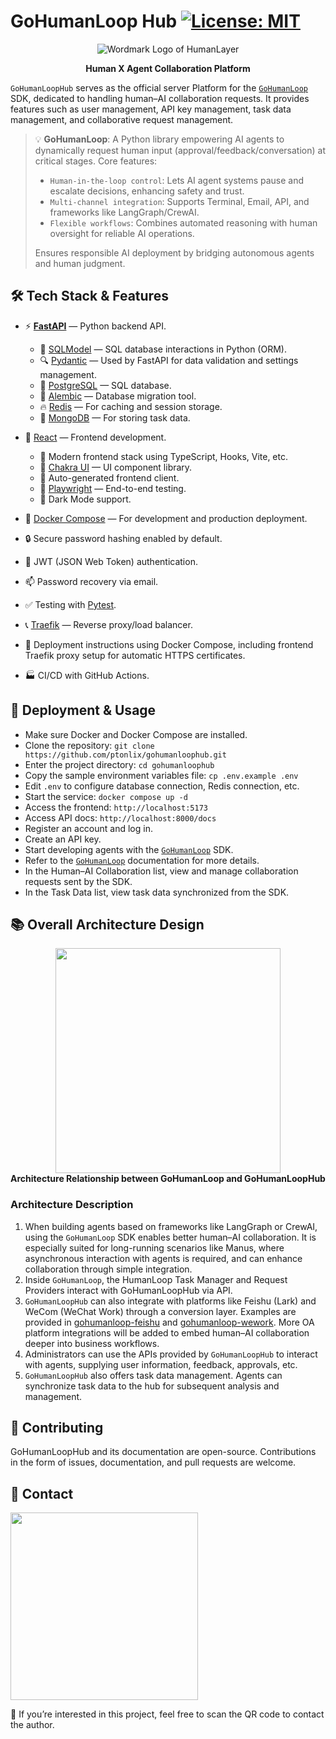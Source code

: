 # GoHumanLoop Hub [![License: MIT](https://img.shields.io/badge/License-MIT-yellow.svg)](https://opensource.org/licenses/MIT)

<div align="center">

![Wordmark Logo of HumanLayer](http://cdn.oyster-iot.cloud/gohumanloop-logo.svg)

<b face="Microsoft YaHei">Human X Agent Collaboration Platform</b>

</div>

`GoHumanLoopHub` serves as the official server Platform for the [`GoHumanLoop`](https://github.com/ptonlix/gohumanloop) SDK, dedicated to handling human–AI collaboration requests. It provides features such as user management, API key management, task data management, and collaborative request management.

> 💡 **GoHumanLoop**: A Python library empowering AI agents to dynamically request human input (approval/feedback/conversation) at critical stages. Core features:
>
> - `Human-in-the-loop control`: Lets AI agent systems pause and escalate decisions, enhancing safety and trust.
> - `Multi-channel integration`: Supports Terminal, Email, API, and frameworks like LangGraph/CrewAI.
> - `Flexible workflows`: Combines automated reasoning with human oversight for reliable AI operations.
>
> Ensures responsible AI deployment by bridging autonomous agents and human judgment.

## 🛠️ Tech Stack & Features

- ⚡ [**FastAPI**](https://fastapi.tiangolo.com) — Python backend API.

  - 🧰 [SQLModel](https://sqlmodel.tiangolo.com) — SQL database interactions in Python (ORM).
  - 🔍 [Pydantic](https://docs.pydantic.dev) — Used by FastAPI for data validation and settings management.
  - 💾 [PostgreSQL](https://www.postgresql.org) — SQL database.
  - 🔄 [Alembic](https://alembic.sqlalchemy.org) — Database migration tool.
  - 🔥 [Redis](https://redis.io) — For caching and session storage.
  - 📖 [MongoDB](https://www.mongodb.com/) — For storing task data.

- 🚀 [React](https://react.dev) — Frontend development.

  - 💃 Modern frontend stack using TypeScript, Hooks, Vite, etc.
  - 🎨 [Chakra UI](https://chakra-ui.com) — UI component library.
  - 🤖 Auto-generated frontend client.
  - 🧪 [Playwright](https://playwright.dev) — End-to-end testing.
  - 🦇 Dark Mode support.

- 🐋 [Docker Compose](https://www.docker.com) — For development and production deployment.
- 🔒 Secure password hashing enabled by default.
- 🔑 JWT (JSON Web Token) authentication.
- 📫 Password recovery via email.
- ✅ Testing with [Pytest](https://pytest.org).
- 📞 [Traefik](https://traefik.io) — Reverse proxy/load balancer.
- 🚢 Deployment instructions using Docker Compose, including frontend Traefik proxy setup for automatic HTTPS certificates.
- 🏭 CI/CD with GitHub Actions.

## 🚀 Deployment & Usage

- Make sure Docker and Docker Compose are installed.
- Clone the repository: `git clone https://github.com/ptonlix/gohumanloophub.git`
- Enter the project directory: `cd gohumanloophub`
- Copy the sample environment variables file: `cp .env.example .env`
- Edit `.env` to configure database connection, Redis connection, etc.
- Start the service: `docker compose up -d`
- Access the frontend: `http://localhost:5173`
- Access API docs: `http://localhost:8000/docs`
- Register an account and log in.
- Create an API key.
- Start developing agents with the [`GoHumanLoop`](https://github.com/ptonlix/gohumanloop) SDK.
- Refer to the [`GoHumanLoop`](https://github.com/ptonlix/gohumanloop) documentation for more details.
- In the Human–AI Collaboration list, view and manage collaboration requests sent by the SDK.
- In the Task Data list, view task data synchronized from the SDK.

## 📚 Overall Architecture Design

<div align="center">
	<img height=360 src="http://cdn.oyster-iot.cloud/202508130024371.png"><br>
    <b face="Microsoft YaHei">Architecture Relationship between GoHumanLoop and GoHumanLoopHub</b>
</div>

### Architecture Description

1. When building agents based on frameworks like LangGraph or CrewAI, using the `GoHumanLoop` SDK enables better human–AI collaboration. It is especially suited for long-running scenarios like Manus, where asynchronous interaction with agents is required, and can enhance collaboration through simple integration.
2. Inside `GoHumanLoop`, the HumanLoop Task Manager and Request Providers interact with GoHumanLoopHub via API.
3. `GoHumanLoopHub` can also integrate with platforms like Feishu (Lark) and WeCom (WeChat Work) through a conversion layer. Examples are provided in [gohumanloop-feishu](https://github.com/ptonlix/gohumanloop-feishu) and [gohumanloop-wework](https://github.com/ptonlix/gohumanloop-wework). More OA platform integrations will be added to embed human–AI collaboration deeper into business workflows.
4. Administrators can use the APIs provided by `GoHumanLoopHub` to interact with agents, supplying user information, feedback, approvals, etc.
5. `GoHumanLoopHub` also offers task data management. Agents can synchronize task data to the hub for subsequent analysis and management.

## 🤝 Contributing

GoHumanLoopHub and its documentation are open-source. Contributions in the form of issues, documentation, and pull requests are welcome.

## 📱 Contact

<img height=300 src="http://cdn.oyster-iot.cloud/202505231802103.png"/>

🎉 If you’re interested in this project, feel free to scan the QR code to contact the author.

